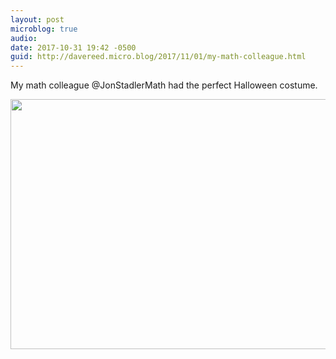 ```yaml
---
layout: post
microblog: true
audio: 
date: 2017-10-31 19:42 -0500
guid: http://davereed.micro.blog/2017/11/01/my-math-colleague.html
---
```

My math colleague @JonStadlerMath had the perfect Halloween costume.

<img src="http://davereed.micro.blog/uploads/2017/86aa8021ca.jpg" width="600" height="400" />
